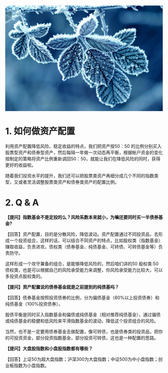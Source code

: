 ![img](17.%20%E8%B5%84%E4%BA%A7%E9%85%8D%E7%BD%AE.assets/9394644-5e796dc989d954a8.jpg)

# 1. 如何做资产配置

利用资产配置降低风险、稳定收益的特点，我们把资产按50：50 的比例分别买入股票型资产和债券型资产，然后每隔一年做一次动态再平衡，根据帐户资金的变化按制定的策略将资产比例重新调回50：50，就能让我们在降低风险的同时，获得更好的收益啦。

随着我们投资水平的提升，我们还可以把股票类资产再细分成几个不同的指数类型，又或者灵活调整股票类资产和债券类资产的配置比例。

# 2. Q & A

**【提问】指数基金不是定投的么？风险系数本来就小，为嘛还要同时买一半债券基金?**

【回答】资产配置，目的是分散风险，降低波动。资产配置通过不同投资品，去形成一个投资组合，这样的话，可以结合不同资产的特点，比如股权类（指数基金）赚取收益，负责进攻，债权类（债券基金、纯债基金、可转债、可转债基金等）负责防守。

这样形成一个攻守兼备的组合，是能够降低风险的，然后咱们讲的50 股权类:50 债权类，也是可以根据自己的风险承受能力来调整，你风险承受能力比较大，可以多投资点股权类的。

**【提问】资产配置说的债券基金就是之前提到的纯债基吗？**

【回答】债券基金按照投资债券的比例，分为偏债基金（80%以上投资债券）和纯债基金（100%投资债券）。

股债平衡是同时买入指数基金和偏债或纯债基金（相对推荐纯债基金），通过偏债或纯债基金的稳健和低风险来平滑指数基金的波动，降低这个投资组合的风险。

当然，也不是一定要用债券基金去做配置，像可转债，也是债券类的投资品，把你的可投资资金，部分投资指数基金，部分投资可转债，这也是一种配置的思路。

**【提问】大盘股指数和小盘股指数都有哪些？**

【回答】上证50为超大盘指数；沪深300为大盘指数；中证500为中小盘指数；创业板指数为小盘指数。